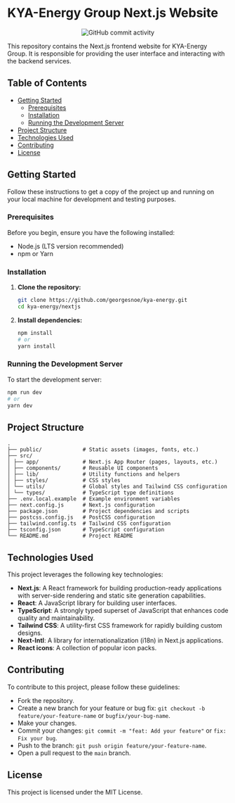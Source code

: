 # KYA-Energy Group Next.js Website

<!-- Add a section to show total commits on the project and center it -->
<p align="center">
  <img alt="GitHub commit activity" src="https://img.shields.io/github/commit-activity/t/georgesnoe/kya-energy">
</p>

This repository contains the Next.js frontend website for KYA-Energy Group. It is responsible for providing the user interface and interacting with the backend services.

## Table of Contents

- [Getting Started](#getting-started)
  - [Prerequisites](#prerequisites)
  - [Installation](#installation)
  - [Running the Development Server](#running-the-development-server)
- [Project Structure](#project-structure)
- [Technologies Used](#technologies-used)
- [Contributing](#contributing)
- [License](#license)

## Getting Started

Follow these instructions to get a copy of the project up and running on your local machine for development and testing purposes.

### Prerequisites

Before you begin, ensure you have the following installed:

- Node.js (LTS version recommended)
- npm or Yarn

### Installation

1. **Clone the repository:**

   ```bash
   git clone https://github.com/georgesnoe/kya-energy.git
   cd kya-energy/nextjs
   ```

2. **Install dependencies:**

   ```bash
   npm install
   # or
   yarn install
   ```

### Running the Development Server

To start the development server:

```bash
npm run dev
# or
yarn dev
```

## Project Structure

```
.
├── public/             # Static assets (images, fonts, etc.)
├── src/
│ ├── app/              # Next.js App Router (pages, layouts, etc.)
│ ├── components/       # Reusable UI components
│ ├── lib/              # Utility functions and helpers
│ ├── styles/           # CSS styles
│ └── utils/            # Global styles and Tailwind CSS configuration
│ └── types/            # TypeScript type definitions
├── .env.local.example  # Example environment variables
├── next.config.js      # Next.js configuration
├── package.json        # Project dependencies and scripts
├── postcss.config.js   # PostCSS configuration
├── tailwind.config.ts  # Tailwind CSS configuration
├── tsconfig.json       # TypeScript configuration
└── README.md           # Project README
```

## Technologies Used

This project leverages the following key technologies:

- **Next.js**: A React framework for building production-ready applications with server-side rendering and static site generation capabilities.
- **React**: A JavaScript library for building user interfaces.
- **TypeScript**: A strongly typed superset of JavaScript that enhances code quality and maintainability.
- **Tailwind CSS**: A utility-first CSS framework for rapidly building custom designs.
- **Next-Intl**: A library for internationalization (i18n) in Next.js applications.
- **React icons**: A collection of popular icon packs.

## Contributing

To contribute to this project, please follow these guidelines:

- Fork the repository.
- Create a new branch for your feature or bug fix: `git checkout -b feature/your-feature-name` or `bugfix/your-bug-name`.
- Make your changes.
- Commit your changes: `git commit -m "feat: Add your feature"` or `fix: Fix your bug`.
- Push to the branch: `git push origin feature/your-feature-name`.
- Open a pull request to the `main` branch.

## License

This project is licensed under the MIT License.
